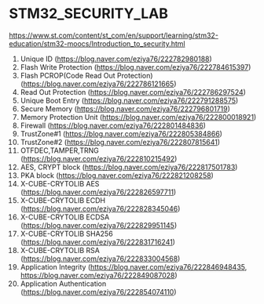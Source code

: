 # STM32_SECURITY_LAB
https://www.st.com/content/st_com/en/support/learning/stm32-education/stm32-moocs/Introduction_to_security.html<br>

1. Unique ID (https://blog.naver.com/eziya76/222782980188)
2. Flash Write Protection (https://blog.naver.com/eziya76/222784615397)
3. Flash PCROP(Code Read Out Protection) (https://blog.naver.com/eziya76/222786121665)
4. Read Out Protection (https://blog.naver.com/eziya76/222786297524)
5. Unique Boot Entry (https://blog.naver.com/eziya76/222791288575)
6. Secure Memory (https://blog.naver.com/eziya76/222796801719)
7. Memory Protection Unit (https://blog.naver.com/eziya76/222800018921)
8. Firewall (https://blog.naver.com/eziya76/222801484836)
9. TrustZone#1 (https://blog.naver.com/eziya76/222805384866)
10. TrustZone#2 (https://blog.naver.com/eziya76/222807815641)
11. OTFDEC,TAMPER,TRNG (https://blog.naver.com/eziya76/222810215492)
12. AES, CRYPT block (https://blog.naver.com/eziya76/222817501783)
13. PKA block (https://blog.naver.com/eziya76/222821208258)
14. X-CUBE-CRYTOLIB AES (https://blog.naver.com/eziya76/222826597711)
15. X-CUBE-CRYTOLIB ECDH (https://blog.naver.com/eziya76/222828345046)
16. X-CUBE-CRYTOLIB ECDSA (https://blog.naver.com/eziya76/222829951145)
17. X-CUBE-CRYTOLIB SHA256 (https://blog.naver.com/eziya76/222831716241)
18. X-CUBE-CRYTOLIB RSA (https://blog.naver.com/eziya76/222833004568)
19. Application Integrity (https://blog.naver.com/eziya76/222846948435, https://blog.naver.com/eziya76/222849087028)
20. Application Authentication (https://blog.naver.com/eziya76/222854074110)

